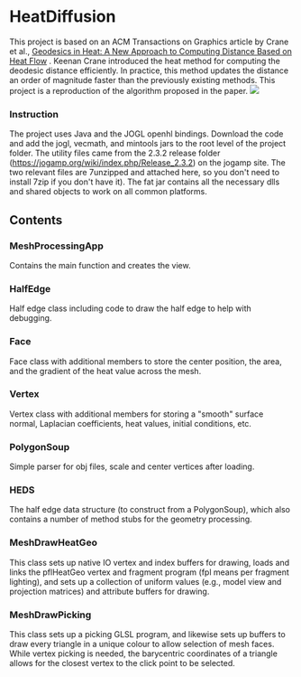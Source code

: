 # HeatDiffusion
This project is based on an ACM Transactions on Graphics article by Crane et al., [Geodesics in Heat: A New Approach to Computing Distance Based on Heat Flow](https://dl.acm.org/citation.cfm?doid=2516971.2516977) . Keenan Crane introduced the heat method for computing the deodesic distance efficiently. In practice, this method updates the distance an order of magnitude faster than the previously existing methods. This project is a reproduction of the algorithm proposed in the paper.
 <img src="/demo/heatdemo.gif">

### Instruction
The project uses Java and the JOGL openhl bindings.
Download the code and add the jogl, vecmath, and mintools jars to the root level of the project folder.
The utility files came from the 2.3.2 release folder (https://jogamp.org/wiki/index.php/Release_2.3.2) on the jogamp site.  The two relevant files are 7unzipped and attached here, so you don't need to install 7zip if you don't have it).  The fat jar contains all the necessary dlls and shared objects to work on all common platforms.

## Contents

### MeshProcessingApp
Contains the main function and creates the view.
### HalfEdge 
Half edge class including code to draw the half edge to help with debugging.
### Face 
Face class with additional members to store the center position, the area, and the gradient of the heat value across the mesh.
### Vertex
Vertex class with additional members for storing a "smooth" surface normal, Laplacian coefficients, heat values, initial conditions, etc.
### PolygonSoup 
Simple parser for obj files, scale and center vertices after loading.
### HEDS 
The half edge data structure (to construct from a PolygonSoup), which also contains a number of method stubs for the geometry processing.
### MeshDrawHeatGeo 
This class sets up native IO vertex and index buffers for drawing, loads and links the pflHeatGeo vertex and fragment program (fpl means per fragment lighting), and sets up a collection of uniform values (e.g., model view and projection matrices) and attribute buffers for drawing.
### MeshDrawPicking 
This class sets up a picking GLSL program, and likewise sets up buffers to draw every triangle in a unique colour to allow selection of mesh faces. While vertex picking is needed, the barycentric coordinates of a triangle allows for the closest vertex to the click point to be selected.


    
